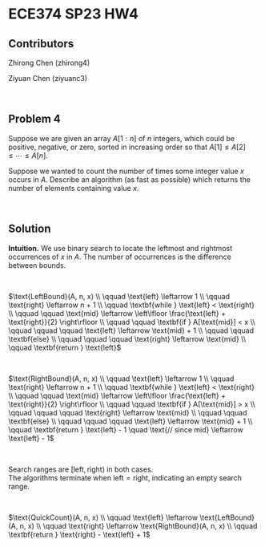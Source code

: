 # ECE374 SP23 HW4

## Contributors

Zhirong Chen (zhirong4)

Ziyuan Chen (ziyuanc3)

<br>

## Problem 4

Suppose we are given an array $A[1:n]$ of $n$ integers, which could be positive, negative, or zero, sorted in increasing order so that $A[1] \le A[2] \le \cdots \le A[n]$.

Suppose we wanted to count the number of times some integer value $x$ occurs in $A$. Describe an algorithm (as fast as possible) which returns the number of elements containing value $x$.

<br>

## Solution

**Intuition.** We use binary search to locate the leftmost and rightmost occurrences of $x$ in $A$. The number of occurrences is the difference between bounds.

<br>

$\text{LeftBound}(A, n, x) \\
\qquad \text{left} \leftarrow 1 \\
\qquad \text{right} \leftarrow n + 1 \\
\qquad \textbf{while } \text{left} < \text{right} \\
\qquad \qquad \text{mid} \leftarrow \left\lfloor \frac{\text{left} + \text{right}}{2} \right\rfloor \\
\qquad \qquad \textbf{if } A[\text{mid}] < x \\
\qquad \qquad \qquad \text{left} \leftarrow \text{mid} + 1 \\
\qquad \qquad \textbf{else} \\
\qquad \qquad \qquad \text{right} \leftarrow \text{mid} \\
\qquad \textbf{return } \text{left}$

<br>

$\text{RightBound}(A, n, x) \\
\qquad \text{left} \leftarrow 1 \\
\qquad \text{right} \leftarrow n + 1 \\
\qquad \textbf{while } \text{left} < \text{right} \\
\qquad \qquad \text{mid} \leftarrow \left\lfloor \frac{\text{left} + \text{right}}{2} \right\rfloor \\
\qquad \qquad \textbf{if } A[\text{mid}] > x \\
\qquad \qquad \qquad \text{right} \leftarrow \text{mid} \\
\qquad \qquad \textbf{else} \\
\qquad \qquad \qquad \text{left} \leftarrow \text{mid} + 1 \\
\qquad \textbf{return } \text{left} - 1 \quad \text{// since mid} \leftarrow \text{left} - 1$

<br>

Search ranges are $[\text{left}, \text{right})$ in both cases. <br>
The algorithms terminate when $\text{left} = \text{right}$, indicating an empty search range.

<br>

$\text{QuickCount}(A, n, x) \\
\qquad \text{left} \leftarrow \text{LeftBound}(A, n, x) \\
\qquad \text{right} \leftarrow \text{RightBound}(A, n, x) \\
\qquad \textbf{return } \text{right} - \text{left} + 1$
